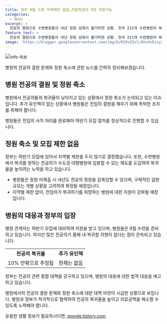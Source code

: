 ```yaml
---
title: 정부 9월 수련 지역제한 없음…지방전공의 빅5 지원가능
categories:
  - News
excerpt: >
  전공의 결원으로 수련병원들의 내년 정원 감축이 불가피한 상황. 전국 211개 수련병원의 복귀율은 10% 안팎으로 추정되지만 추가 유인책은 없는 상황. 병원들이 결원 규모를 미제출할 경우 내년 정원이 감축될 수 있으며, 지역 제한은 두지 않을 예정. 정부는 9월 수련 특례 외 추가적인 유화책은 강구하지 않겠다는 입장이다. ness.
feature_text: >
  전공의 결원으로 수련병원들의 내년 정원 감축이 불가피한 상황. 전국 211개 수련병원의 복귀율은 10% 안팎으로 추정되지만 추가 유인책은 없는 상황. 병원들이 결원 규모를 미제출할 경우 내년 정원이 감축될 수 있으며, 지역 제한은 두지 않을 예정. 정부는 9월 수련 특례 외 추가적인 유화책은 강구하지 않겠다는 입장이다. ness.
image: 'https://blogger.googleusercontent.com/img/b/R29vZ2xl/AVvXsEixyZcFfHzMRdzZMjFBmAUKJYCLCGyLL1o632UiGVXcaFdKo_bkvkuCioo0uUKlGfBVcT3P84aROyZIXSBEx3Aw5nCQ3pTgDom1WDC4m8eifvWiAmWEEVb4x6G_l8C0QH225ldMjyaFvpxGEBGNO37VmDTDMHGhJPq73UglMfDca1-0aw/s1600/blogspot.png'
---
```


<p><img src="https://blogger.googleusercontent.com/img/b/R29vZ2xl/AVvXsEixyZcFfHzMRdzZMjFBmAUKJYCLCGyLL1o632UiGVXcaFdKo_bkvkuCioo0uUKlGfBVcT3P84aROyZIXSBEx3Aw5nCQ3pTgDom1WDC4m8eifvWiAmWEEVb4x6G_l8C0QH225ldMjyaFvpxGEBGNO37VmDTDMHGhJPq73UglMfDca1-0aw/s1600/blogspot.png" alt="info 속보" /></p>

<p>병원의 전공의 결원 문제와 정원 축소에 관한 뉴스를 간략히 정리해보겠습니다.</p>

<h2 data-ke-size="size26">병원 전공의 결원 및 정원 축소</h2>

<p>병원에서 전공의들의 복귀율이 낮아지고 있는 상황에서 정원 축소가 논의되고 있는 이슈입니다. 추가 유인책이 없는 상황에서 병원들은 전임의 결원을 채우기 위해 촉박한 조치를 취해야 합니다.</p>

<p data-ke-size="size16">병원들은 전임의 사직 처리를 완료해야 하반기 모집 절차를 정상적으로 진행할 수 있습니다.</p>

<h2 data-ke-size="size26">정원 축소 및 모집 제한 없음</h2>

<p>정부는 하반기 모집에 있어서 지역별 제한을 두지 않기로 결정했습니다. 또한, 수련병원에서 복귀를 원하는 전공의가 수도권 대형병원에 임용할 수 있는 제도를 도입하여 복귀율을 높이려는 노력을 하고 있습니다.</p>

<ul>
  <li>병원들은 정원 미제출 시 내년도 전공의 정원을 감축당할 수 있으며, 구체적인 감원 규모는 개별 상황을 고려하여 확정될 예정입니다.</li>
  <li>지역별 제한 없이, 전임의가 복귀하기를 희망하는 병원에 대한 지원이 강화될 예정입니다.</li>
</ul>

<h2 data-ke-size="size26">병원의 대응과 정부의 입장</h2>

<p>병원 관계자는 하반기 모집에 대비하여 지원을 받고 있으며, 병원들은 9월 수련을 준비하고 있습니다. 하지만 많은 전공의가 올해 내 복귀할 의향이 없다는 점이 관측되고 있습니다.</p>

<table>
  <tr>
    <td style="text-align: center; height: 17px;"><b>전공의 복귀율</b></td>
    <td style="text-align: center; height: 17px;"><b>추가 유인책</b></td>
  </tr>
  <tr>
    <td>10% 안팎으로 추정됨</td>
    <td>현재는 없음</td>
  </tr>
</table>

<p>정부는 전공의 관련 종합 대책을 강구하고 있으며, 병원의 대응에 대한 법적 대응을 예고하고 있습니다.</p>

<p>병원에서의 전공의 결원 문제와 정원 축소에 대한 대책 마련이 시급한 상황으로 보입니다. 병원과 정부가 적극적으로 협력하여 전공의 복귀율을 높이고 의료공백을 해소할 수 있도록 노력해야 합니다.</p>
유용한 생활 정보가 필요하시다면, <a href="https://qoogle.tistory.com" rel="dofollow">qoogle.tistory.com</a>


